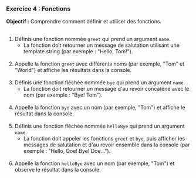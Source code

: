 ### Exercice 4 : Fonctions
**Objectif :** Comprendre comment définir et utiliser des fonctions.
<br /><br />
1. Définis une fonction nommée `greet` qui prend un argument `name`.
    - La fonction doit retourner un message de salutation utilisant une template string (par exemple : "Hello, Tom!").
<br /><br />
2. Appelle la fonction `greet` avec différents noms (par exemple, "Tom" et "World") et affiche les résultats dans la console.
<br /><br />
3. Définis une fonction fléchée nommée `bye` qui prend un argument `name`.
    - La fonction doit retourner un message d'au revoir concaténé avec le nom (par exemple : "Bye! Tom").
<br /><br />
4. Appelle la fonction `bye` avec un nom (par exemple, "Tom") et affiche le résultat dans la console.
<br /><br />
5. Définis une fonction fléchée nommée `helloBye` qui prend un argument `name`.
    - La fonction doit appeler les fonctions `greet` et `bye`, puis afficher les messages de salutation et d'au revoir ensemble dans la console (par exemple : "Hello, Doe! Bye! Doe...").
<br /><br />
6. Appelle la fonction `helloBye` avec un nom (par exemple, "Tom") et observe le résultat dans la console.
